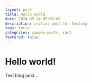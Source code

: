 ```yaml
---
layout: post
title: hello world
date: 2024-05-14 05:09:00
description: initial post for testing
tags: intro
categories: sample-posts, rant
featured: false
---
```


# Hello world!

Test blog post...
